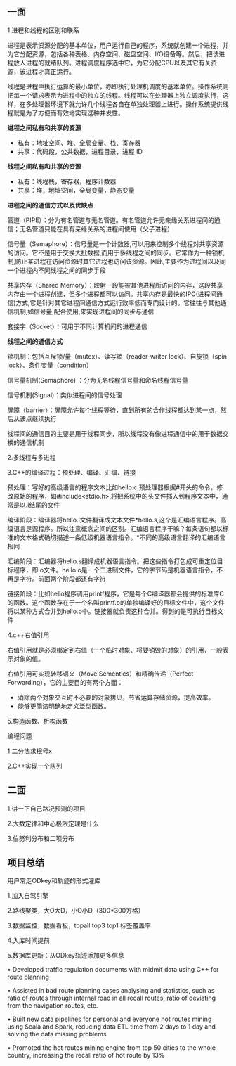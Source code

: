 ## 一面

1.进程和线程的区别和联系

进程是表示资源分配的基本单位，用户运行自己的程序，系统就创建一个进程，并为它分配资源，包括各种表格、内存空间、磁盘空间、I/O设备等。然后，把该进程放人进程的就绪队列。进程调度程序选中它，为它分配CPU以及其它有关资源，该进程才真正运行。

线程是进程中执行运算的最小单位，亦即执行处理机调度的基本单位。操作系统则把每一个请求表示为进程中的独立的线程。线程可以在处理器上独立调度执行，这样，在多处理器环境下就允许几个线程各自在单独处理器上进行。操作系统提供线程就是为了方便而有效地实现这种并发性。

**进程之间私有和共享的资源**

- 私有：地址空间、堆、全局变量、栈、寄存器
- 共享：代码段，公共数据，进程目录，进程 ID

**线程之间私有和共享的资源**

- 私有：线程栈，寄存器，程序计数器
- 共享：堆，地址空间，全局变量，静态变量

**进程之间的通信方式以及优缺点**

管道（PIPE）：分为有名管道与无名管道。有名管道允许无亲缘关系进程间的通信；无名管道只能在具有亲缘关系的进程间使用（父子进程）

信号量（Semaphore）：信号量是一个计数器,可以用来控制多个线程对共享资源的访问。它不是用于交换大批数据,而用于多线程之间的同步。它常作为一种锁机制,防止某进程在访问资源时其它进程也访问该资源。因此,主要作为进程间以及同一个进程内不同线程之间的同步手段

共享内存（Shared Memory）：映射一段能被其他进程所访问的内存，这段共享内存由一个进程创建，但多个进程都可以访问。共享内存是最快的IPC(进程间通信)方式,它是针对其它进程间通信方式运行效率低而专门设计的。它往往与其他通信机制,如信号量,配合使用,来实现进程间的同步与通信

套接字（Socket）：可用于不同计算机间的进程通信

**线程之间的通信方式**

锁机制：包括互斥锁/量（mutex）、读写锁（reader-writer lock）、自旋锁（spin lock）、条件变量（condition） 

信号量机制(Semaphore) ：分为无名线程信号量和命名线程信号量

信号机制(Signal)：类似进程间的信号处理

屏障（barrier）：屏障允许每个线程等待，直到所有的合作线程都达到某一点，然后从该点继续执行

线程间的通信目的主要是用于线程同步，所以线程没有像进程通信中的用于数据交换的通信机制 

2.多线程与多进程

3.C++的编译过程：预处理、编译、汇编、链接

预处理：写好的高级语言的程序文本比如hello.c,预处理器根据#开头的命令，修改原始的程序，如#include<stdio.h>,将把系统中的头文件插入到程序文本中，通常是以.i结尾的文件

编译阶段：编译器将hello.i文件翻译成文本文件*hello.s,这个是汇编语言程序。高级语言是源程序。所以注意概念之间的区别。汇编语言程序干嘛？每条语句都以标准的文本格式确切描述一条低级机器语言指令。*不同的高级语言翻译的汇编语言相同

汇编阶段：汇编器将hello.s翻译成机器语言指令。把这些指令打包成可重定位目标程序，即.o文件。hello.o是一个二进制文件，它的字节码是机器语言指令，不再是字符。前面两个阶段都还有字符

链接阶段：比如hello程序调用printf程序，它是每个C编译器都会提供的标准库C的函数。这个函数存在于一个名叫printf.o的单独编译好的目标文件中，这个文件将以某种方式合并到hello.o中。链接器就负责这种合并。得到的是可执行目标文件 

4.c++右值引用

右值引用就是必须绑定到右值（一个临时对象、将要销毁的对象）的引用，一般表示对象的值。

右值引用可实现转移语义（Move Sementics）和精确传递（Perfect Forwarding），它的主要目的有两个方面：

- 消除两个对象交互时不必要的对象拷贝，节省运算存储资源，提高效率。
- 能够更简洁明确地定义泛型函数。

5.构造函数、析构函数 

编程问题

1.二分法求根号x

2.C++实现一个队列

## 二面

1.讲一下自己路况预测的项目

2.大数定律和中心极限定理是什么

3.伯努利分布和二项分布

## 项目总结

用户常走ODkey和轨迹的形式灌库

1.加入自驾引擎

2.路线聚类，大O大D，小O小D（300*300方格）

3.数据监控，数据看板，topall top3 top1 标签覆盖率

4.入库时间提前

5.数据库更新：从ODkey轨迹添加更多信息

• Developed traffic regulation documents with midmif data using C++ for route planning

• Assisted in bad route planning cases analysing and statistics, such as ratio of routes through internal road in all recall routes, ratio of deviating from the navigation routes, etc.

• Built new data pipelines for personal and everyone hot routes mining using Scala and Spark, reducing data ETL time from 2 days to 1 day and solving the data missing problems

• Promoted the hot routes mining engine from top 50 cities to the whole country, increasing the recall ratio of hot route by 13%